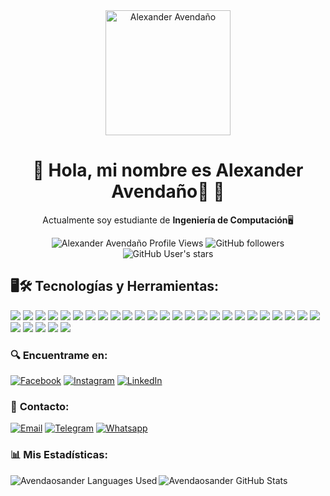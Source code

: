 <div align="center">

<img alt="Alexander Avendaño" src="https://res.cloudinary.com/dtjgc9qlk/image/upload/r_500/v1686887039/Profile.webp" width="200"/>

# 🔹 **Hola, mi nombre es Alexander Avendaño**👋 🔹

Actualmente soy estudiante de **Ingeniería de Computación**🖥️

<img alt="Alexander Avendaño Profile Views" src="https://komarev.com/ghpvc/?username=avendaosander&color=blueviolet"/>
<img alt="GitHub followers" src="https://img.shields.io/github/followers/avendaosander?color=blueviolet&style=flat">
<img alt="GitHub User's stars" src="https://img.shields.io/github/stars/avendaosander?color=blueviolet">
</div>

## 🖥️🛠️ **Tecnologías y Herramientas:**
<div align="left">

[![](https://res.cloudinary.com/dtjgc9qlk/image/upload/w_40/v1686888569/Logos/html5_xe622o.webp)](https://lenguajehtml.com/html/)
[![](https://res.cloudinary.com/dtjgc9qlk/image/upload/w_40/v1686888569/Logos/CSS3_kx2f0k.webp)](https://lenguajecss.com/)
[![](https://res.cloudinary.com/dtjgc9qlk/image/upload/w_50,r_max/v1686888569/Logos/C_qqg2yk.webp)](#)
[![](https://res.cloudinary.com/dtjgc9qlk/image/upload/w_50/v1686888569/Logos/Javascript_kfkehd.webp)](https://developer.mozilla.org/es/docs/Web/JavaScript)
[![](https://res.cloudinary.com/dtjgc9qlk/image/upload/w_50,r_max/v1686887866/Logos/Nodejs_feyx5q.webp)](https://nodejs.org/docs/latest-v19.x/api/)
[![](https://res.cloudinary.com/dtjgc9qlk/image/upload/w_50,r_max/v1686887866/Logos/Expressjs_djgufb.webp)](https://expressjs.com/en/4x/api.html)
[![](https://res.cloudinary.com/dtjgc9qlk/image/upload/w_50,r_max/v1686887866/Logos/GraphQL_hm0rd8.webp)](https://graphql.org/code/#javascript)
[![](https://res.cloudinary.com/dtjgc9qlk/image/upload/w_50,r_max/v1686887866/Logos/Apollo-server_w3akvq.webp)](https://www.apollographql.com/docs/apollo-server/)
[![](https://res.cloudinary.com/dtjgc9qlk/image/upload/w_50,r_max/v1686887866/Logos/Apollo-client_t0vfaq.webp)](https://www.apollographql.com/docs/react/)
[![](https://res.cloudinary.com/dtjgc9qlk/image/upload/w_50,r_max/v1686887866/Logos/react_xzrqje.webp)](https://es.react.dev/)
[![](https://res.cloudinary.com/dtjgc9qlk/image/upload/w_50,r_max/v1686888569/Logos/Vite_lw55di.webp)](https://vitejs.dev/guide/#scaffolding-your-first-vite-project)
[![](https://res.cloudinary.com/dtjgc9qlk/image/upload/h_45,r_max/v1686888569/Logos/Tailwindcss_dlkql8.webp)](https://tailwindcss.com/docs/guides/vite#react)
[![](https://res.cloudinary.com/dtjgc9qlk/image/upload/w_55,h_50/v1686888569/Logos/bootstrap_lroauc.webp)](https://getbootstrap.com/docs/5.3/getting-started/introduction/)
[![](https://res.cloudinary.com/dtjgc9qlk/image/upload/w_50,r_max/v1686888569/Logos/Sass_jadck6.webp)](https://sass-lang.com/documentation/)
[![](https://res.cloudinary.com/dtjgc9qlk/image/upload/w_50,r_max/v1686887866/Logos/MongoDB_jdejzp.webp)](https://www.mongodb.com/docs/)
[![](https://res.cloudinary.com/dtjgc9qlk/image/upload/w_50,r_max/v1686888569/Logos/MySQL_vkgdsh.webp)](https://dev.mysql.com/doc/refman/8.0/en/)
[![](https://res.cloudinary.com/dtjgc9qlk/image/upload/h_50,r_max/v1686888569/Logos/php_oy55cq.webp)](https://www.php.net/docs.php)
[![](https://res.cloudinary.com/dtjgc9qlk/image/upload/w_50/v1686888569/Logos/Laravel_jofkp1.webp)](https://laravel.com/docs/10.x)
[![](https://res.cloudinary.com/dtjgc9qlk/image/upload/h_50/v1686888569/Logos/EJS_jxz5a2.webp)](https://ejs.co/#docs)
[![](https://res.cloudinary.com/dtjgc9qlk/image/upload/h_50/v1686924814/Logos/HBS_gwvcjq.webp)](https://handlebarsjs.com/guide/#what-is-handlebars)
[![](https://res.cloudinary.com/dtjgc9qlk/image/upload/w_50,r_max/v1686887866/Logos/JWT_bmvfzw.webp)](https://jwt.io/introduction)
[![](https://res.cloudinary.com/dtjgc9qlk/image/upload/h_40/v1686888569/Logos/Cloudinary_wg9jfa.webp)](https://cloudinary.com/)
[![](https://res.cloudinary.com/dtjgc9qlk/image/upload/w_50,r_max/v1686888569/Logos/Swagger_wbhceb.webp)](https://swagger.io/specification/)
[![](https://res.cloudinary.com/dtjgc9qlk/image/upload/w_50,r_max/v1686888569/Logos/Git_xxcew4.webp)](https://git-scm.com/doc)
[![](https://res.cloudinary.com/dtjgc9qlk/image/upload/h_50/v1686928457/Logos/Github_obacs5.png)](https://github.com/)
[![](https://res.cloudinary.com/dtjgc9qlk/image/upload/h_50/v1686888569/Logos/VSC_gxxgs1.webp)](https://code.visualstudio.com/docs)
[![](https://res.cloudinary.com/dtjgc9qlk/image/upload/w_50/v1686888569/Logos/Xampp_xmlwks.webp)](https://www.apachefriends.org/es/index.html)
[![](https://res.cloudinary.com/dtjgc9qlk/image/upload/w_50/v1686888569/Logos/Notion_nos8gm.webp)](https://www.notion.so/es-la/product/docs)
[![](https://res.cloudinary.com/dtjgc9qlk/image/upload/w_50/v1686888569/Logos/Trello_cbnwyv.webp)](https://www.figma.com/)
[![](https://res.cloudinary.com/dtjgc9qlk/image/upload/w_50,r_max/v1686888569/Logos/Figma_liaq2f.webp)](https://www.figma.com/)
</div>

### 🔍 **Encuentrame en:**
[![Facebook](https://img.shields.io/badge/Facebook-@avendaosander26-1877F2?style=for-the-badge&logo=facebook&logoColor=white&labelColor=101010)](https://facebook.com/avendaosander26)
[![Instagram](https://img.shields.io/badge/Instagram-@Avendaosander-E4405F?style=for-the-badge&logo=instagram&logoColor=white&labelColor=101010)](https://instagram.com/avendaosander)
[![LinkedIn](https://img.shields.io/badge/LinkedIn-avendaosander-0077B5?style=for-the-badge&logo=linkedin&logoColor=white&labelColor=101010)](https://www.linkedin.com/in/avendaosander)

### 📲 **Contacto:**
[![Email](https://img.shields.io/badge/avendano.ramirez@gmail.com-email_personal-D14836?style=for-the-badge&logo=gmail&logoColor=white&labelColor=101010)](mailto:avendano.ramirez@gmail.com)
[![Telegram](https://img.shields.io/badge/Telegram-@Avendaosander-0077B5?style=for-the-badge&logo=telegram&logoColor=white&labelColor=101010)](https://t.me/Avendaosander)
[![Whatsapp](https://img.shields.io/badge/Whatsapp-Alexander-339933?style=for-the-badge&logo=whatsapp&logoColor=white&labelColor=101010)](https://api.whatsapp.com/send?phone=584265121891&text=Hola,%20vengo%20desde%20GitHub.)


### 📊 **Mis Estadísticas:**
<img align="left" src="https://github-readme-stats.vercel.app/api/top-langs?username=Avendaosander&show_icons=true&locale=en&layout=compact" alt="Avendaosander Languages Used" />
<img align="rigth" src="https://github-readme-stats.vercel.app/api?username=Avendaosander&show_icons=true&locale=en&theme=radical" alt="Avendaosander GitHub Stats " />
